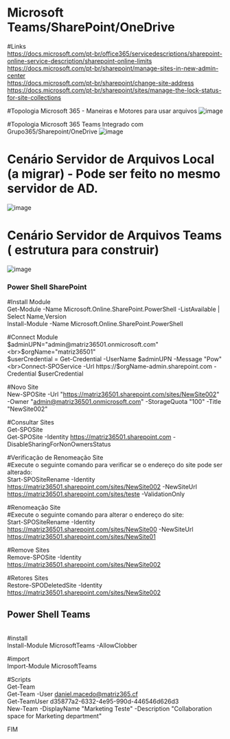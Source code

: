 # Microsoft Teams/SharePoint/OneDrive

#Links
<br>https://docs.microsoft.com/pt-br/office365/servicedescriptions/sharepoint-online-service-description/sharepoint-online-limits
<br>https://docs.microsoft.com/pt-br/sharepoint/manage-sites-in-new-admin-center
<br>https://docs.microsoft.com/pt-br/sharepoint/change-site-address
<br>https://docs.microsoft.com/pt-br/sharepoint/sites/manage-the-lock-status-for-site-collections

#Topologia Microsoft 365 - Maneiras e Motores para usar arquivos
![image](https://user-images.githubusercontent.com/49683486/174495306-8bb06c5a-251e-486b-b59c-b42ac50bc303.png)

#Topologia Microsoft 365 Teams Integrado com Grupo365/Sharepoint/OneDrive
![image](https://user-images.githubusercontent.com/49683486/173991028-5e3086b7-afbc-4774-9a76-42fc67271270.png)

# Cenário Servidor de Arquivos Local (a migrar) - Pode ser feito no mesmo servidor de AD.
![image](https://user-images.githubusercontent.com/49683486/173991154-a17a133d-c825-4b09-9a8a-302f5ba36fee.png)

# Cenário Servidor de Arquivos Teams ( estrutura para construir)
  
![image](https://user-images.githubusercontent.com/49683486/173991397-794bba32-b4f0-40b6-9ecb-45e8b16fc494.png)

### Power Shell SharePoint ###

#Install Module 
<br>Get-Module -Name Microsoft.Online.SharePoint.PowerShell -ListAvailable | Select Name,Version
<br>Install-Module -Name Microsoft.Online.SharePoint.PowerShell

#Connect Module 
<br>$adminUPN="admin@matriz36501.onmicrosoft.com"
<br>$orgName="matriz36501"
<br>$userCredential = Get-Credential -UserName $adminUPN -Message "Pow"
<br>Connect-SPOService -Url https://$orgName-admin.sharepoint.com -Credential $userCredential

#Novo Site
<br>New-SPOSite -Url "https://matriz36501.sharepoint.com/sites/NewSite002" -Owner "admin@matriz36501.onmicrosoft.com" -StorageQuota "100" -Title "NewSite002"

#Consultar Sites
<br>Get-SPOSite
<br>Get-SPOSite -Identity https://matriz36501.sharepoint.com -DisableSharingForNonOwnersStatus

#Verificação de Renomeação Site
<br>#Execute o seguinte comando para verificar se o endereço do site pode ser alterado:
<br>Start-SPOSiteRename -Identity https://matriz36501.sharepoint.com/sites/NewSite002 -NewSiteUrl https://matriz36501.sharepoint.com/sites/teste  -ValidationOnly

#Renomeação Site
<br>#Execute o seguinte comando para alterar o endereço do site:
<br>Start-SPOSiteRename -Identity https://matriz36501.sharepoint.com/sites/NewSite00 -NewSiteUrl https://matriz36501.sharepoint.com/sites/NewSite01 

#Remove Sites
<br>Remove-SPOSite -Identity https://matriz36501.sharepoint.com/sites/NewSite002

#Retores Sites
<br>Restore-SPODeletedSite -Identity https://matriz36501.sharepoint.com/sites/NewSite002

## Power Shell Teams ## 

<br>#install
<br>Install-Module MicrosoftTeams -AllowClobber

#import
<br>Import-Module MicrosoftTeams

#Scripts
<br>Get-Team 
<br>Get-Team -User daniel.macedo@matriz365.cf
<br>Get-TeamUser d35877a2-6332-4e95-990d-446546d626d3
<br>New-Team -DisplayName "Marketing Teste" -Description "Collaboration space for Marketing department"

FIM
